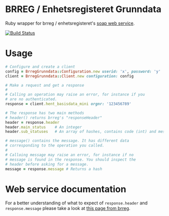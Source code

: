 # BRREG / Enhetsregisteret Grunndata

Ruby wrapper for brreg / enhetsregisteret's [soap web service](https://www.brreg.no/produkter-og-tjenester/bestille/tilgang-til-enhetsregisteret-via-web-services/).

[![Build Status](https://snap-ci.com/gramo-org/brreg_grunndata/branch/master/build_image)](https://snap-ci.com/gramo-org/brreg_grunndata/branch/master)

# Usage

```ruby
# Configure and create a client
config = BrregGrunndata::Configuration.new userid: 'x', password: 'y'
client = BrregGrunndata::Client.new configuration: config

# Make a request and get a response
#
# Calling an operation may raise an error, for instance if you
# are no authenticated.
response = client.hent_basisdata_mini orgnr: '123456789'

# The response has two main methods
# header() returns brreg's "responseHeader"
header = response.header
header.main_status    # An integer
header.sub_statuses   # An array of hashes, contains code (int) and message.

# message() contains the message. It has different data
# corresponding to the operation you called.
#
# Calloing message may raise an error, for instance if no
# message is found in the response. You should inspect the
# header before asking for a message.
message = response.message # Returns a hash
```

# Web service documentation
For a better understanding of what to expect of `response.header`
and `response.message` please take a look at [this page from brreg](https://www.brreg.no/produkter-og-tjenester/bestille/tilgang-til-enhetsregisteret-via-web-services/teknisk-beskrivelse-web-services/grunndataws/).
